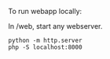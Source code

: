 
To run webapp locally:

In /web, start any webserver.

`python -m http.server`  
`php -S localhost:8000`  

